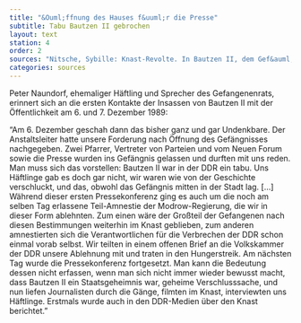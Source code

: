 ```yaml
---
title: "&Ouml;ffnung des Hauses f&uuml;r die Presse"
subtitle: Tabu Bautzen II gebrochen
layout: text
station: 4
order: 2
sources: "Nitsche, Sybille: Knast-Revolte. In Bautzen II, dem Gef&auml;ngnis f&uuml;r politisch Inhaftierte, treten die H&auml;ftlinge in einen Hungerstreik und gr&uuml;nden einen Gefangenenrat, in: Links, Christop/ Nitsche, Sybille/ Taffelt, Antje (Hg.): Das wunderbare Jahr der Anarchie. Von der Kraft des zivilen Ungehorsam 1989/90, Berlin 2009, S. 84-90."
categories: sources
---
```

Peter Naundorf, ehemaliger H&auml;ftling und Sprecher des Gefangenenrats, erinnert sich an die ersten Kontakte der Insassen von Bautzen II mit der &Ouml;ffentlichkeit am 6. und 7. Dezember 1989:

&ldquo;Am 6. Dezember geschah dann das bisher ganz und gar Undenkbare. Der Anstaltsleiter hatte unsere Forderung nach &Ouml;ffnung des Gef&auml;ngnisses nachgegeben. Zwei Pfarrer, Vertreter von Parteien und vom Neuen Forum sowie die Presse wurden ins Gef&auml;ngnis gelassen und durften mit uns reden. Man muss sich das vorstellen: Bautzen II war in der DDR ein tabu. Uns H&auml;ftlinge gab es doch gar nicht, wir waren wie von der Geschichte verschluckt, und das, obwohl das Gef&auml;ngnis mitten in der Stadt lag. [&hellip;] W&auml;hrend dieser ersten Pressekonferenz ging es auch um die noch am selben Tag erlassene Teil-Amnestie der Modrow-Regierung, die wir in dieser Form ablehnten. Zum einen w&auml;re der Gro&szlig;teil der Gefangenen nach diesen Bestimmungen weiterhin im Knast geblieben, zum anderen amnestierten sich die Verantwortlichen f&uuml;r die Verbrechen der DDR schon einmal vorab selbst. Wir teilten in einem offenen Brief an die Volkskammer der DDR unsere Ablehnung mit und traten in den Hungerstreik. Am n&auml;chsten Tag wurde die Pressekonferenz fortgesetzt. Man kann die Bedeutung dessen nicht erfassen, wenn man sich nicht immer wieder bewusst macht, dass Bautzen II ein Staatsgeheimnis war, geheime Verschlusssache, und nun liefen Journalisten durch die G&auml;nge, filmten im Knast, interviewten uns H&auml;ftlinge. Erstmals wurde auch in den DDR-Medien &uuml;ber den Knast berichtet.&rdquo;
